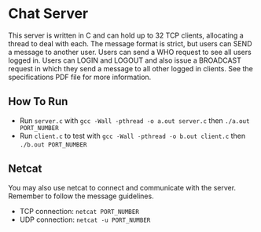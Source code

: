 # Chat Server

This server is written in C and can hold up to 32 TCP clients, allocating a thread to deal with each. The message format is strict, but users can SEND a message to another user. Users can send a WHO request to see all users logged in. Users can LOGIN and LOGOUT and also issue a BROADCAST request in which they send a message to all other logged in clients. See the specifications PDF file for more information.

## How To Run

* Run ```server.c``` with ```gcc -Wall -pthread -o a.out server.c``` then ```./a.out PORT_NUMBER```
* Run ```client.c``` to test with ```gcc -Wall -pthread -o b.out client.c``` then ```./b.out PORT_NUMBER```

## Netcat

You may also use netcat to connect and communicate with the server. Remember to follow the message guidelines.
* TCP connection: ```netcat PORT_NUMBER```
* UDP connection: ```netcat -u PORT_NUMBER```
